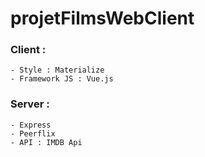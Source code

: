 # projetFilmsWebClient

### Client :

    - Style : Materialize
    - Framework JS : Vue.js



### Server :

    - Express
    - Peerflix
    - API : IMDB Api
